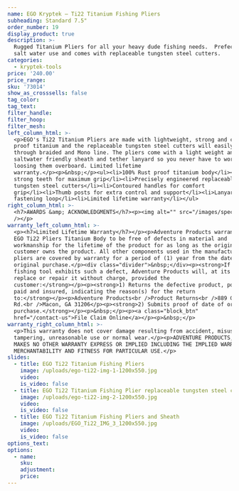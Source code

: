 ```yaml
---
name: EGO Kryptek — Ti22 Titanium Fishing Pliers
subheading: Standard 7.5"
order_number: 19
display_product: true
description: >-
  Rugged Titanium Pliers for all your heavy dude fishing needs.  Prefect for
  salt water use and comes with replaceable tungsten steel cutters.
categories:
  - kryptek-tools
price: '240.00'
price_range:
sku: '73014'
show_as_crosssells: false
tag_color:
tag_text:
filter_handle:
filter_hoop:
filter_mesh:
left_column_html: >-
  <p>EGO's Ti22 Titanium Pliers are made with lightweight, strong and corrosion
  proof titanium and the replaceable tungsten steel cutters will easily cut
  through braided and Mono line. The pliers come with a light weight and
  saltwater friendly sheath and tether lanyard so you never have to worry about
  loosing them overboard. Limited lifetime
  warranty.</p><p>&nbsp;</p><ul><li>100% Rust proof titanium body</li><li>Ultra
  strong teeth for maximum grip</li><li>Precisely engineered replaceable
  tungsten steel cutters</li><li>Contoured handles for comfort
  grip</li><li>Thumb posts for extra control and support</li><li>Lanyard
  fastening loop</li><li>Limited lifetime warranty</li></ul>
right_column_html: >-
  <h7>AWARDS &amp; ACKNOWLEDGMENTS</h7><p><img alt="" src="/images/spec2.jpg"
  /></p>
warranty_left_column_html: >-
  <p><h7>Limited Lifetime Warranty</h7></p><p>Adventure Products warrants the
  EGO Ti22 Pliers Titanium Body to be free of defects in material and
  workmanship for the lifetime of the product for as long as the original
  customer owns the product. All other components used in the manufacture of the
  pliers are covered by warranty for a period of (1) year from the date of
  original purchase.</p><div class="divider">&nbsp;</div><p><strong>If your EGO
  fishing tool exhibits such a defect, Adventure Products will, at its option,
  replace or repair it without charge, provided the
  customer:</strong></p><p><strong>1) Returns the defective product, postage
  paid and insured, indicating the reason(s) for the return
  to:</strong></p><p>Adventure Products<br />Product Returns<br />889 Guy Paine
  Rd.<br />Macon, GA 31206</p><p><strong>2) Submits proof of date of original
  purchase.</strong></p><p>&nbsp;</p><p><a class="block_btn"
  href="/contact-us">File Claim Online</a></p><p>&nbsp;</p>
warranty_right_column_html: >-
  <p>This warranty does not cover damage resulting from accident, misuse, abuse,
  tampering, unreasonable use or normal wear.</p><p>ADVENTURE PRODUCTS, INC.
  MAKES NO OTHER WARRANTY EXPRESS OR IMPLIED INCLUDING THE IMPLIED WARRANTIES OF
  MERCHANTABILITY AND FITNESS FOR PARTICULAR USE.</p>
slides:
  - title: EGO Ti22 Titanium Fishing Pliers
    image: /uploads/ego-ti22-img-1-1200x550.jpg
    video:
    is_video: false
  - title: EGO Ti22 Titanium Fishing Plier replaceable tungsten steel cutters Cutters
    image: /uploads/ego-ti22-img-2-1200x550.jpg
    video:
    is_video: false
  - title: EGO Ti22 Titanium Fishing Pliers and Sheath
    image: /uploads/EGO_Ti22_IMG_3_1200x550.jpg
    video:
    is_video: false
options_text:
options:
  - name:
    sku:
    adjustment:
    price:
---
```

